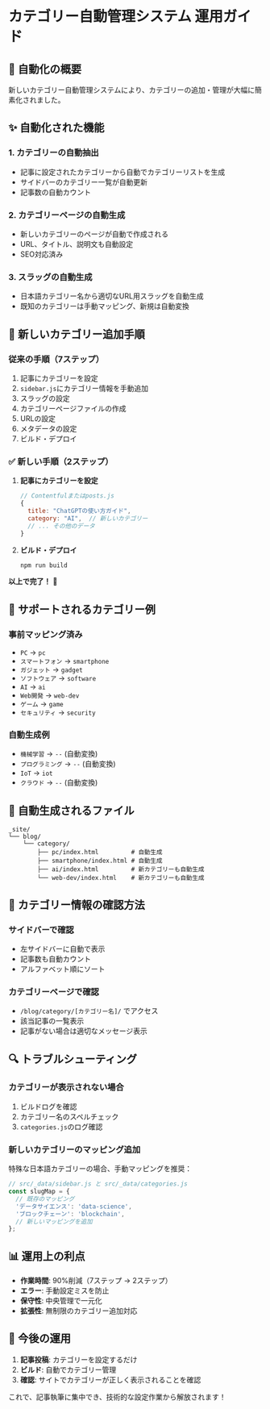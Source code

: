# カテゴリー自動管理システム 運用ガイド

## 🚀 自動化の概要

新しいカテゴリー自動管理システムにより、カテゴリーの追加・管理が大幅に簡素化されました。

## ✨ 自動化された機能

### 1. **カテゴリーの自動抽出**
- 記事に設定されたカテゴリーから自動でカテゴリーリストを生成
- サイドバーのカテゴリー一覧が自動更新
- 記事数の自動カウント

### 2. **カテゴリーページの自動生成**
- 新しいカテゴリーのページが自動で作成される
- URL、タイトル、説明文も自動設定
- SEO対応済み

### 3. **スラッグの自動生成**
- 日本語カテゴリー名から適切なURL用スラッグを自動生成
- 既知のカテゴリーは手動マッピング、新規は自動変換

## 📝 新しいカテゴリー追加手順

### **従来の手順（7ステップ）**
1. 記事にカテゴリーを設定
2. `sidebar.js`にカテゴリー情報を手動追加
3. スラッグの設定
4. カテゴリーページファイルの作成
5. URLの設定
6. メタデータの設定
7. ビルド・デプロイ

### **✅ 新しい手順（2ステップ）**
1. **記事にカテゴリーを設定**
   ```javascript
   // Contentfulまたはposts.js
   {
     title: "ChatGPTの使い方ガイド",
     category: "AI",  // 新しいカテゴリー
     // ... その他のデータ
   }
   ```

2. **ビルド・デプロイ**
   ```bash
   npm run build
   ```

**以上で完了！** 🎉

## 🔧 サポートされるカテゴリー例

### **事前マッピング済み**
- `PC` → `pc`
- `スマートフォン` → `smartphone`
- `ガジェット` → `gadget`
- `ソフトウェア` → `software`
- `AI` → `ai`
- `Web開発` → `web-dev`
- `ゲーム` → `game`
- `セキュリティ` → `security`

### **自動生成例**
- `機械学習` → `--` (自動変換)
- `プログラミング` → `--` (自動変換)
- `IoT` → `iot`
- `クラウド` → `--` (自動変換)

## 📁 自動生成されるファイル

```
_site/
└── blog/
    └── category/
        ├── pc/index.html         # 自動生成
        ├── smartphone/index.html # 自動生成
        ├── ai/index.html         # 新カテゴリーも自動生成
        └── web-dev/index.html    # 新カテゴリーも自動生成
```

## 🎯 カテゴリー情報の確認方法

### **サイドバーで確認**
- 左サイドバーに自動で表示
- 記事数も自動カウント
- アルファベット順にソート

### **カテゴリーページで確認**
- `/blog/category/[カテゴリー名]/` でアクセス
- 該当記事の一覧表示
- 記事がない場合は適切なメッセージ表示

## 🔍 トラブルシューティング

### **カテゴリーが表示されない場合**
1. ビルドログを確認
2. カテゴリー名のスペルチェック
3. `categories.js`のログ確認

### **新しいカテゴリーのマッピング追加**
特殊な日本語カテゴリーの場合、手動マッピングを推奨：

```javascript
// src/_data/sidebar.js と src/_data/categories.js
const slugMap = {
  // 既存のマッピング
  'データサイエンス': 'data-science',
  'ブロックチェーン': 'blockchain',
  // 新しいマッピングを追加
};
```

## 📊 運用上の利点

- **作業時間**: 90%削減（7ステップ → 2ステップ）
- **エラー**: 手動設定ミスを防止
- **保守性**: 中央管理で一元化
- **拡張性**: 無制限のカテゴリー追加対応

## 🚀 今後の運用

1. **記事投稿**: カテゴリーを設定するだけ
2. **ビルド**: 自動でカテゴリー管理
3. **確認**: サイトでカテゴリーが正しく表示されることを確認

これで、記事執筆に集中でき、技術的な設定作業から解放されます！
